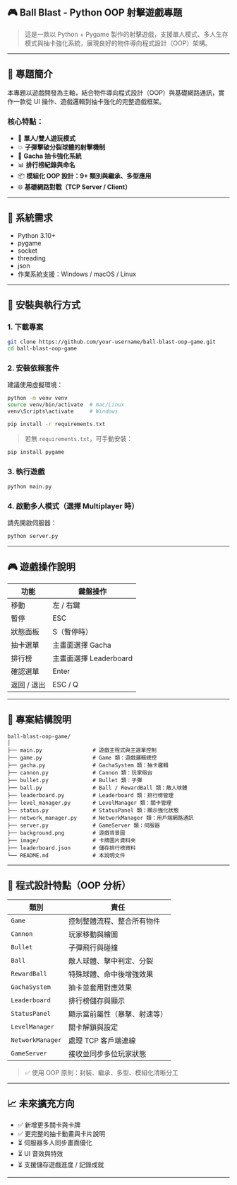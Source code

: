 
## 🎮 Ball Blast - Python OOP 射擊遊戲專題

> 這是一款以 Python + Pygame 製作的射擊遊戲，支援單人模式、多人生存模式與抽卡強化系統，展現良好的物件導向程式設計（OOP）架構。

------

## 🧠 專題簡介

本專題以遊戲開發為主軸，結合物件導向程式設計（OOP）與基礎網路通訊，實作一款從 UI 操作、遊戲邏輯到抽卡強化的完整遊戲框架。

### 核心特點：

- 🎯 **單人/雙人遊玩模式**
- 💥 **子彈擊破分裂球體的射擊機制**
- 🌟 **Gacha 抽卡強化系統**
- 📊 **排行榜紀錄與命名**
- 📦 **模組化 OOP 設計：9+ 類別與繼承、多型應用**
- 🌐 **基礎網路對戰（TCP Server / Client）**

------

## 🧩 系統需求

- Python 3.10+
- pygame
- socket
- threading
- json
- 作業系統支援：Windows / macOS / Linux

------

## 🚀 安裝與執行方式

### 1. 下載專案
```bash
git clone https://github.com/your-username/ball-blast-oop-game.git
cd ball-blast-oop-game
```

### 2. 安裝依賴套件
建議使用虛擬環境：
```bash
python -m venv venv
source venv/bin/activate  # mac/Linux
venv\Scripts\activate     # Windows

pip install -r requirements.txt
```

> 若無 `requirements.txt`，可手動安裝：
```bash
pip install pygame
```

### 3. 執行遊戲
```bash
python main.py
```

### 4. 啟動多人模式（選擇 Multiplayer 時）

請先開啟伺服器：
```bash
python server.py
```

-----

## 🎮 遊戲操作說明

| 功能        | 鍵盤操作     |
|-------------|--------------|
| 移動        | 左 / 右鍵    |
| 暫停        | ESC          |
| 狀態面板    | S（暫停時）  |
| 抽卡選單    | 主畫面選擇 Gacha |
| 排行榜      | 主畫面選擇 Leaderboard |
| 確認選單    | Enter        |
| 返回 / 退出 | ESC / Q      |

----

## 🧱 專案結構說明

```
ball-blast-oop-game/
│
├── main.py                # 遊戲主程式與主選單控制
├── game.py                # Game 類：遊戲邏輯總控
├── gacha.py               # GachaSystem 類：抽卡邏輯
├── cannon.py              # Cannon 類：玩家砲台
├── bullet.py              # Bullet 類：子彈
├── ball.py                # Ball / RewardBall 類：敵人球體
├── leaderboard.py         # Leaderboard 類：排行榜管理
├── level_manager.py       # LevelManager 類：關卡管理
├── status.py              # StatusPanel 類：顯示強化狀態
├── network_manager.py     # NetworkManager 類：用戶端網路通訊
├── server.py              # GameServer 類：伺服器
├── background.png         # 遊戲背景圖
├── image/                 # 卡牌圖片資料夾
├── leaderboard.json       # 儲存排行榜資料
└── README.md              # 本說明文件
```

----

## 🧠 程式設計特點（OOP 分析）

| 類別          | 責任                          |
|---------------|-------------------------------|
| `Game`        | 控制整體流程、整合所有物件     |
| `Cannon`      | 玩家移動與繪圖                 |
| `Bullet`      | 子彈飛行與碰撞                 |
| `Ball`        | 敵人球體、擊中判定、分裂       |
| `RewardBall`  | 特殊球體、命中後增強效果       |
| `GachaSystem` | 抽卡並套用對應效果             |
| `Leaderboard` | 排行榜儲存與顯示               |
| `StatusPanel` | 顯示當前屬性（暴擊、射速等）   |
| `LevelManager`| 關卡解鎖與設定                 |
| `NetworkManager` | 處理 TCP 客戶端連線        |
| `GameServer`  | 接收並同步多位玩家狀態         |

> ✅ 使用 OOP 原則：封裝、繼承、多型、模組化清晰分工

----

## 📈 未來擴充方向

- ✅ 新增更多關卡與卡牌
- ✅ 更完整的抽卡動畫與卡片說明
- ⏳ 伺服器多人同步畫面優化
- ⏳ UI 音效與特效
- ⏳ 支援儲存遊戲進度 / 記錄成就

----



